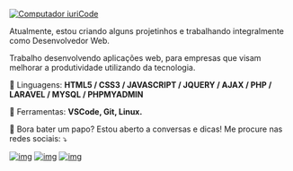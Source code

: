 [![Computador iuriCode](https://raw.githubusercontent.com/MicaelliMedeiros/micaellimedeiros/master/image/computer-illustration.png)]()

Atualmente, estou criando alguns projetinhos e trabalhando integralmente como Desenvolvedor Web.

Trabalho desenvolvendo aplicações web, para empresas que visam melhorar a produtividade utilizando da tecnologia.

🦄 Linguagens: **HTML5 / CSS3 / JAVASCRIPT / JQUERY / AJAX / PHP / LARAVEL / MYSQL / PHPMYADMIN**

💼 Ferramentas: **VSCode, Git, Linux.**

💌 Bora bater um papo? Estou aberto a conversas e dicas! Me procure nas redes sociais: ⤵️

[![img](https://camo.githubusercontent.com/0137b0e6dbd05bb3986fa835806ca7b044f5cdaab7e4c8af8829ceec61195346/68747470733a2f2f696d672e736869656c64732e696f2f62616467652f2d476d61696c2d4646303030303f7374796c653d666c61742d737175617265266c6162656c436f6c6f723d464630303030266c6f676f3d676d61696c266c6f676f436f6c6f723d7768697465266c696e6b3d4c494e4b2d444f2d5345552d454d41494c)](mailto:danilondosantos@gmail.com) [![img](https://camo.githubusercontent.com/4754d9b981ccaa192658e293fa6ab42b543520e7ad39756929edc7e95fca43aa/68747470733a2f2f696d672e736869656c64732e696f2f62616467652f2d4c696e6b6564696e2d3065373661383f7374796c653d666c61742d737175617265266c6f676f3d4c696e6b6564696e266c6f676f436f6c6f723d7768697465266c696e6b3d4c494e4b2d444f2d5345552d4c494e4b4544494e)](https://www.linkedin.com/in/danilondosantos/) [![img](https://camo.githubusercontent.com/f87792c075186a37396ce967528ef3b24e885dbeec26ed04eb442fb69c16b20f/68747470733a2f2f696d672e736869656c64732e696f2f62616467652f2d57686174734170702d3235643336363f7374796c653d666c61742d737175617265266c6162656c436f6c6f723d323564333636266c6f676f3d7768617473617070266c6f676f436f6c6f723d7768697465266c696e6b3d4150492d444f2d5345552d5748415453415050)](https://api.whatsapp.com/send?phone=5513997630543)


